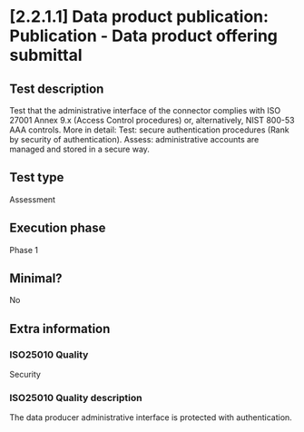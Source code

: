 
# [2.2.1.1] Data product publication: Publication - Data product offering submittal
 
## Test description
Test that the administrative interface of the connector complies with ISO 27001 Annex 9.x (Access Control procedures) or, alternatively, NIST 800-53 AAA controls. More in detail:
Test: secure authentication procedures (Rank by security of authentication).
Assess: administrative accounts are managed and stored in a secure way.
 
## Test type
Assessment
 
## Execution phase
Phase 1
 
## Minimal?
No
 
## Extra information
### ISO25010 Quality
Security
### ISO25010 Quality description
The data producer administrative interface is protected with authentication.
    